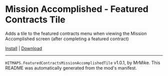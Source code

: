 # Mission Accomplished - Featured Contracts Tile

Adds a tile to the featured contracts menu when viewing the Mission Accomplished screen (after completing a featured contract)

[Install](https://hitman-resources.netlify.app/smf-install-link/https://github.com/hitmaps/mod-featured-contract-tile/releases/latest/download/mod.framework.zip) | [Download](https://github.com/hitmaps/mod-featured-contract-tile/releases/latest/download/mod.framework.zip)

---

`HITMAPS.FeaturedContractsMissionAccomplishedTile` v1.0.1, by MrMike. This README was automatically generated from the mod's manifest.
